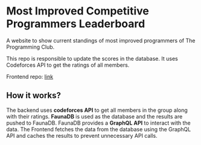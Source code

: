 # Most Improved Competitive Programmers Leaderboard

A website to show current standings of most improved programmers of The Programming Club.

This repo is responsible to update the scores in the database. It uses Codeforces API to get the ratings of all members.

Frontend repo: [link](https://github.com/Aksh-Bansal-dev/micp-leaderboard-frontend)

## How it works?
The backend uses **codeforces API** to get all members in the group along with their ratings. **FaunaDB** is used as the database 
and the results are pushed to FaunaDB. FaunaDB provides a **GraphQL API** to interact with the data. 
The Frontend fetches the data from the database using the GraphQL API and caches the results to prevent unnecessary API calls.
